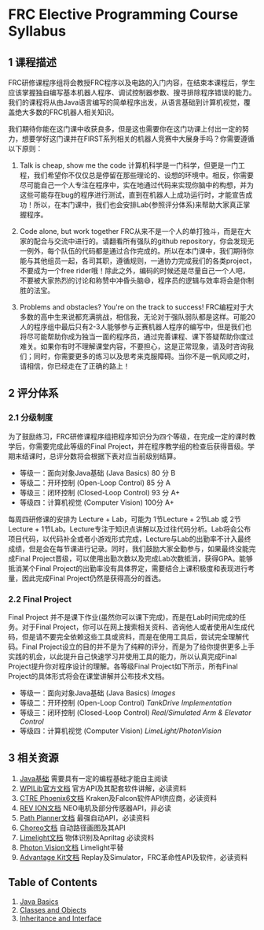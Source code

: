 # FRC Elective Programming Course Syllabus
## 1 课程描述

FRC研修课程序组将会教授FRC程序以及电路的入门内容，在结束本课程后，学生应该掌握独自编写基本机器人程序、调试控制器参数、搜寻排除程序错误的能力。我们的课程将从由Java语言编写的简单程序出发，从语言基础到计算机视觉，覆盖绝大多数的FRC机器人相关知识。

我们期待你能在这门课中收获良多，但是这也需要你在这门功课上付出一定的努力，想要学好这门课并在FIRST系列相关的机器人竞赛中大展身手吗？你需要遵循以下原则：

1. Talk is cheap, show me the code
	计算机科学是一门科学，但更是一门工程，我们希望你不仅仅总是停留在那些理论的、设想的环境中。相反，你需要尽可能自己一个人专注在程序中，实在地通过代码来实现你脑中的构想，并为这些可能存在bug的程序进行测试，直到在机器人上成功运行时，才能宣告成功！所以，在本门课中，我们也会安排Lab(参照评分体系)来帮助大家真正掌握程序。

2. Code alone, but work together
	FRC从来不是一个人的单打独斗，而是在大家的配合与交流中进行的。请翻看所有强队的github repository，你会发现无一例外，每个队伍的代码都是通过合作完成的。所以在本门课中，我们期待你能与其他组员一起，各司其职，遵循规则，一通协力完成我们的各类project，不要成为一个free rider哦！除此之外，编码的时候还是尽量自己一个人吧，不要被大家热烈的讨论和称赞中冲昏头脑😄，程序员的逻辑与效率将会是你制胜的法宝。

3. Problems and obstacles? You're on the track to success!
	FRC编程对于大多数的高中生来说都充满挑战，相信我，无论对于强队弱队都是这样。可能20人的程序组中最后只有2-3人能够参与正赛机器人程序的编写中，但是我们也将尽可能帮助你成为独当一面的程序员，通过完善课程、课下答疑帮助你度过难关。如果你有时不理解课堂内容，不要担心，这是正常现象，请及时咨询我们；同时，你需要更多的练习以及思考来克服障碍。当你不是一帆风顺之时，请相信，你已经走在了正确的路上！

## 2 评分体系

### 2.1 分级制度

为了鼓励练习，FRC研修课程序组把程序知识分为四个等级，在完成一定的课时教学后，你需要完成此等级的Final Project，并在程序教学组的检查后获得晋级。学期末结课时，总评分数将会根据下表对应当前级别结算。

+ 等级一：面向对象Java基础 (Java Basics)   80 分 B
+ 等级二：开环控制 (Open-Loop Control)     85 分 A
+ 等级三：闭环控制 (Closed-Loop Control)   93 分 A+
+ 等级四：计算机视觉 (Computer Vision)      100分 A+

每周四研修课的安排为 Lecture + Lab，可能为 1节Lecture + 2节Lab 或 2节Lecture + 1节Lab。Lecture专注于知识点讲解以及过往代码分析。Lab将会公布项目代码，以代码补全或者小游戏形式完成，Lecture与Lab的出勤率不计入最终成绩，但是会在每节课进行记录。同时，我们鼓励大家全勤参与，如果最终没能完成Final Project晋级，可以使用出勤次数以及完成Lab次数抵消，获得GPA。能够抵消某个Final Project的出勤率没有具体界定，需要结合上课积极度和表现进行考量，因此完成Final Project仍然是获得高分的首选。
### 2.2 Final Project

Final Project 并不是课下作业(虽然你可以课下完成)，而是在Lab时间完成的任务。对于Final Project，你可以在网上搜索相关资料、咨询他人或者使用AI生成代码，但是请不要完全依赖这些工具或资料，而是在使用工具后，尝试完全理解代码。Final Project设立的目的并不是为了纯粹的评分，而是为了给你提供更多上手实践的机会，以此提升自己快速学习并使用工具的能力，所以认真完成Final Project提升你对程序设计的理解。各等级Final Project如下所示，所有Final Project的具体形式将会在课堂讲解并公布技术文档。

+ 等级一：面向对象Java基础 (Java Basics)  *Images*
+ 等级二：开环控制 (Open-Loop Control)   *TankDrive Implementation*
+ 等级三：闭环控制 (Closed-Loop Control) *Real/Simulated Arm & Elevator Control*
+ 等级四：计算机视觉 (Computer Vision)    *LimeLight/PhotonVision*

## 3 相关资源

1. [Java基础](https://www.runoob.com/java/java-tutorial.html) 需要具有一定的编程基础才能自主阅读
2. [WPILib官方文档](https://docs.wpilib.org/en/stable/index.html) 官方API及其配套软件讲解，必读资料
3. [CTRE Phoenix6文档](https://v6.docs.ctr-electronics.com/en/stable/) Kraken及Falcon软件API供应商，必读资料
4. [REV ION文档](https://docs.revrobotics.com/docs/rev-ion)  NEO电机及部分传感器API，非必读
5. [Path Planner文档](https://pathplanner.dev/home.html) 最强自动API，必读资料
6. [Choreo文档](https://sleipnirgroup.github.io/Choreo/) 自动路径画图及其API
6. [Limelight文档](https://docs.limelightvision.io/docs/docs-limelight/getting-started/summary) 物体识别及Apriltag 必读资料
7. [Photon Vision文档](https://docs.photonvision.org/en/latest/) Limelight平替
8. [Advantage Kit文档](https://github.com/Mechanical-Advantage/AdvantageKit?tab=readme-ov-file) Replay及Simulator，FRC革命性API及软件，必读资料

## Table of Contents
1. [Java Basics](Lecture1/Lesson1_Intro_to_Java.md)
2. [Classes and Objects](Lecture2/Lesson2_Class_And_Objects.md)
3. [Inheritance and Interface](Lecture3/Lesson3_Inheritance_And_Interface.md)
